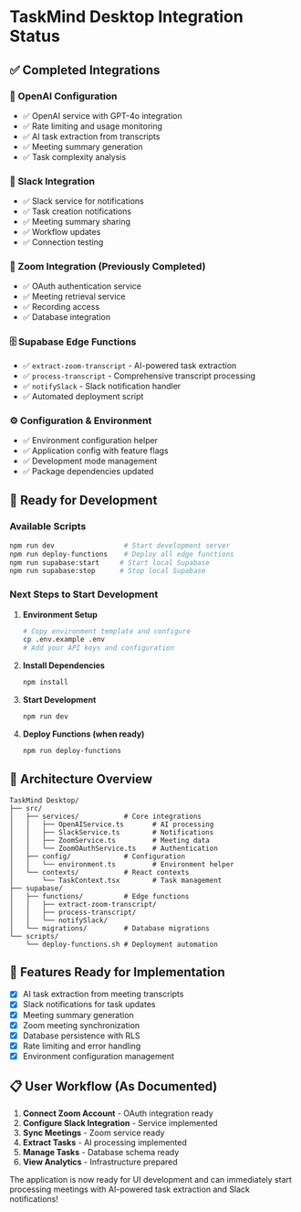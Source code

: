# TaskMind Desktop Integration Status

## ✅ Completed Integrations

### 🤖 OpenAI Configuration
- ✅ OpenAI service with GPT-4o integration
- ✅ Rate limiting and usage monitoring
- ✅ AI task extraction from transcripts
- ✅ Meeting summary generation
- ✅ Task complexity analysis

### 📱 Slack Integration
- ✅ Slack service for notifications
- ✅ Task creation notifications
- ✅ Meeting summary sharing
- ✅ Workflow updates
- ✅ Connection testing

### 🎥 Zoom Integration (Previously Completed)
- ✅ OAuth authentication service
- ✅ Meeting retrieval service
- ✅ Recording access
- ✅ Database integration

### 🗄️ Supabase Edge Functions
- ✅ `extract-zoom-transcript` - AI-powered task extraction
- ✅ `process-transcript` - Comprehensive transcript processing
- ✅ `notifySlack` - Slack notification handler
- ✅ Automated deployment script

### ⚙️ Configuration & Environment
- ✅ Environment configuration helper
- ✅ Application config with feature flags
- ✅ Development mode management
- ✅ Package dependencies updated

## 🚀 Ready for Development

### Available Scripts
```bash
npm run dev                 # Start development server
npm run deploy-functions    # Deploy all edge functions
npm run supabase:start     # Start local Supabase
npm run supabase:stop      # Stop local Supabase
```

### Next Steps to Start Development

1. **Environment Setup**
   ```bash
   # Copy environment template and configure
   cp .env.example .env
   # Add your API keys and configuration
   ```

2. **Install Dependencies**
   ```bash
   npm install
   ```

3. **Start Development**
   ```bash
   npm run dev
   ```

4. **Deploy Functions (when ready)**
   ```bash
   npm run deploy-functions
   ```

## 🔧 Architecture Overview

```
TaskMind Desktop/
├── src/
│   ├── services/           # Core integrations
│   │   ├── OpenAIService.ts       # AI processing
│   │   ├── SlackService.ts        # Notifications
│   │   ├── ZoomService.ts         # Meeting data
│   │   └── ZoomOAuthService.ts    # Authentication
│   ├── config/             # Configuration
│   │   └── environment.ts         # Environment helper
│   └── contexts/           # React contexts
│       └── TaskContext.tsx        # Task management
├── supabase/
│   ├── functions/          # Edge functions
│   │   ├── extract-zoom-transcript/
│   │   ├── process-transcript/
│   │   └── notifySlack/
│   └── migrations/         # Database migrations
└── scripts/
    └── deploy-functions.sh # Deployment automation
```

## 🎯 Features Ready for Implementation

- [x] AI task extraction from meeting transcripts
- [x] Slack notifications for task updates
- [x] Meeting summary generation
- [x] Zoom meeting synchronization
- [x] Database persistence with RLS
- [x] Rate limiting and error handling
- [x] Environment configuration management

## 📋 User Workflow (As Documented)

1. **Connect Zoom Account** - OAuth integration ready
2. **Configure Slack Integration** - Service implemented
3. **Sync Meetings** - Zoom service ready
4. **Extract Tasks** - AI processing implemented
5. **Manage Tasks** - Database schema ready
6. **View Analytics** - Infrastructure prepared

The application is now ready for UI development and can immediately start processing meetings with AI-powered task extraction and Slack notifications! 